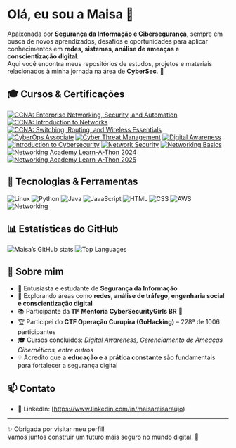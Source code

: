 # Olá, eu sou a Maisa 👋

Apaixonada por **Segurança da Informação e Cibersegurança**, sempre em busca de novos aprendizados, desafios e oportunidades para aplicar conhecimentos em **redes, sistemas, análise de ameaças e conscientização digital**.  
Aqui você encontra meus repositórios de estudos, projetos e materiais relacionados à minha jornada na área de **CyberSec**. 🔐

  
## 🎓 Cursos & Certificações

[![CCNA: Enterprise Networking, Security, and Automation](https://img.shields.io/badge/CCNA-Enterprise%20Networking%2C%20Security%20and%20Automation-blue?logo=cisco&logoColor=white)]()
[![CCNA: Introduction to Networks](https://img.shields.io/badge/CCNA-Introduction%20to%20Networks-blue?logo=cisco&logoColor=white)]()
[![CCNA: Switching, Routing, and Wireless Essentials](https://img.shields.io/badge/CCNA-Switching%20Routing%20Wireless%20Essentials-blue?logo=cisco&logoColor=white)]()
[![CyberOps Associate](https://img.shields.io/badge/CyberOps-Associate-blue?logo=cisco&logoColor=white)]()
[![Cyber Threat Management](https://img.shields.io/badge/Cyber%20Threat-Management-blue?logo=cisco&logoColor=white)]()
[![Digital Awareness](https://img.shields.io/badge/Digital-Awareness-green?logo=cisco&logoColor=white)]()
[![Introduction to Cybersecurity](https://img.shields.io/badge/Introduction%20to-Cybersecurity-green?logo=cisco&logoColor=white)]()
[![Network Security](https://img.shields.io/badge/Network-Security-blue?logo=cisco&logoColor=white)]()
[![Networking Basics](https://img.shields.io/badge/Networking-Basics-blue?logo=cisco&logoColor=white)]()
[![Networking Academy Learn-A-Thon 2024](https://img.shields.io/badge/Learn--A--Thon-2024-lightgrey?logo=cisco&logoColor=white)]()
[![Networking Academy Learn-A-Thon 2025](https://img.shields.io/badge/Learn--A--Thon-2025-lightgrey?logo=cisco&logoColor=white)]()
 

## 🚀 Tecnologias & Ferramentas
![Linux](https://img.shields.io/badge/Linux-gray?logo=linux&logoColor=white)
![Python](https://img.shields.io/badge/Python-blue?logo=python&logoColor=yellow)
![Java](https://img.shields.io/badge/Java-orange?logo=java&logoColor=white)
![JavaScript](https://img.shields.io/badge/JavaScript-black?logo=javascript&logoColor=yellow)
![HTML](https://img.shields.io/badge/HTML-red?logo=html5&logoColor=white)
![CSS](https://img.shields.io/badge/CSS-blue?logo=css3&logoColor=white)
![AWS](https://img.shields.io/badge/Amazon%20AWS-orange?logo=amazon-aws&logoColor=white)
![Networking](https://img.shields.io/badge/Networking-blueviolet?logo=cisco&logoColor=white)

## 📊 Estatísticas do GitHub
![Maisa’s GitHub stats](https://github-readme-stats.vercel.app/api?username=maisareis&show_icons=true&theme=dracula)
![Top Languages](https://github-readme-stats.vercel.app/api/top-langs/?username=maisareis&layout=compact&theme=dracula)

## 📕 Sobre mim
- 🔐 Entusiasta e estudante de **Segurança da Informação**  
- 🎯 Explorando áreas como **redes, análise de tráfego, engenharia social e conscientização digital**  
- 📚 Participante da **11ª Mentoria CyberSecurityGirls BR** 💜  
- 🏆 Participei do **CTF Operação Curupira (GoHacking)** – 228ª de 1006 participantes  
- 🎓 Cursos concluídos: *Digital Awareness, Gerenciamento de Ameaças Cibernéticas, entre outros*  
- 💡 Acredito que a **educação e a prática constante** são fundamentais para fortalecer a segurança digital  

## 📫 Contato
 
- 💼 LinkedIn: [https://www.linkedin.com/in/maisareisaraujo)  

---

✨ Obrigada por visitar meu perfil!  
Vamos juntos construir um futuro mais seguro no mundo digital. 🚀  
